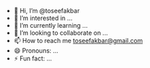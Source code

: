 - 👋 Hi, I’m @toseefakbar
- 👀 I’m interested in ...
- 🌱 I’m currently learning ...
- 💞️ I’m looking to collaborate on ...
- 📫 How to reach me toseefakbar@gmail.com
- 😄 Pronouns: ...
- ⚡ Fun fact: ...

<!---
toseefakbar/toseefakbar is a ✨ special ✨ repository because its `README.md` (this file) appears on your GitHub profile.
You can click the Preview link to take a look at your changes.
--->
